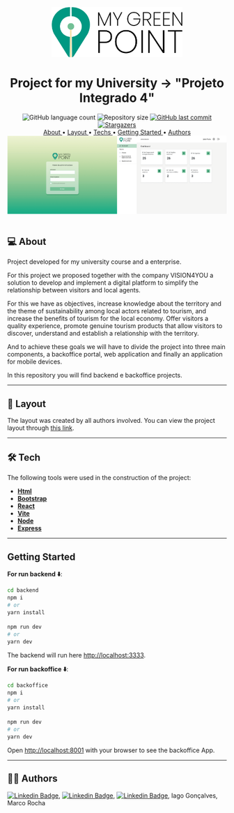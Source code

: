 <div align="center">
<img alt="My Green Point" title="My Green Point" width="300px" src="public/../Backoffice/public/mygreenpointlogo.png" />

</br>

<h1> Project for my University -> "Projeto Integrado 4" </h1>

  <img alt="GitHub language count" src="https://img.shields.io/github/languages/count/dsbastos/PI4-Projeto">
  <img alt="Repository size" src="https://img.shields.io/github/repo-size/dsbastos/PI4-Projeto">
  <a href="https://github.com/dsbastos/PI4-Projeto/">
    <img alt="GitHub last commit" src="https://img.shields.io/github/last-commit/dsbastos/PI4-Projeto">
  </a>
   <a href="https://github.com/dsbastos/PI4-Projeto/stargazers">
    <img alt="Stargazers" src="https://img.shields.io/github/forks/dsbastos/PI4-Projeto?style=social">
  </a>

</br>

<a href="#about">
    About
</a> • <a href="#layout">
    Layout
</a> • <a href="#tech">
    Techs
</a> • <a href="#gettingStarted">
    Getting Started
</a> • <a href="#authors">
    Authors
</a>

</br>

<img alt="Projeto integrado 4" src="public/../Backoffice/public/app-readme.png">

</div>

</br>

<div id="about"></div>

## 💻 About

Project developed for my university course and a enterprise.

For this project we proposed together with the company VISION4YOU a solution to develop and implement a digital platform to simplify the relationship between visitors and local agents.

For this we have as objectives, increase knowledge about the territory and the theme of sustainability among local actors related to tourism, and increase the benefits of tourism for the local economy. Offer visitors a quality experience, promote genuine tourism products that allow visitors to discover, understand and establish a relationship with the territory.

And to achieve these goals we will have to divide the project into three main components, a backoffice portal, web application and finally an application for mobile devices.

In this repository you will find backend e backoffice projects.

---

<div id="layout"></div>

## 🎨 Layout

The layout was created by all authors involved. You can view the project layout through <a href="">this link</a>.

---

<div id="tech"></div>

## 🛠️ Tech

The following tools were used in the construction of the project:

- **[Html](https://developer.mozilla.org/en-US/docs/Glossary/HTML)**
- **[Bootstrap](https://getbootstrap.com/)**
- **[React](https://reactjs.org/)**
- **[Vite](https://vitejs.dev/)**
- **[Node](https://nodejs.org/en/)**
- **[Express](https://expressjs.com/)**

---

<div id="gettingStarted"></div>

## Getting Started

**For run backend ⬇️**:

```bash
cd backend
npm i
# or
yarn install

npm run dev
# or
yarn dev
```

The backend will run here [http://localhost:3333](http://localhost:3333).

**For run backoffice ⬇️**:

```bash
cd backoffice
npm i
# or
yarn install

npm run dev
# or
yarn dev
```

Open [http://localhost:8001](http://localhost:8001) with your browser to see the backoffice App.

---

<div id="authors"></div>

## 🧑🏻 Authors

[![Linkedin Badge](https://img.shields.io/badge/-Daniel_Bastos-blue?style=flat-square&logo=Linkedin&logoColor=white&link=https://www.linkedin.com/in/daniel-bastos98/)](https://www.linkedin.com/in/daniel-bastos98/),
[![Linkedin Badge](https://img.shields.io/badge/-Tiago_Borges-blue?style=flat-square&logo=Linkedin&logoColor=white&link=https://www.linkedin.com/in/tiago-borges-35a914231/)](https://www.linkedin.com/in/tiago-borges-35a914231/),
[![Linkedin Badge](https://img.shields.io/badge/-Constança_Fernandes-blue?style=flat-square&logo=Linkedin&logoColor=white&link=https://www.linkedin.com/in/constan%C3%A7a-fernandes-6b165a1ba/)](https://www.linkedin.com/in/constan%C3%A7a-fernandes-6b165a1ba/), Iago Gonçalves, Marco Rocha
